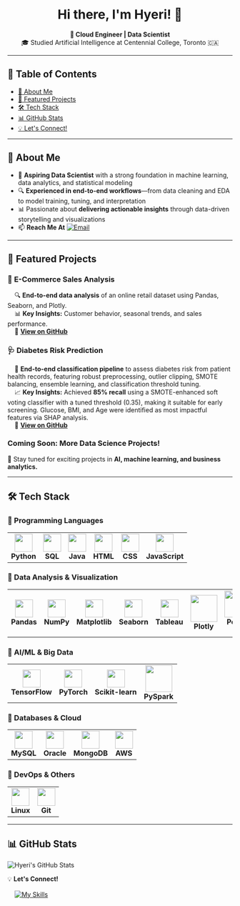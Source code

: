 <!-- GitHub Profile README -->

<h1 align="center">Hi there, I'm Hyeri! 👋</h1>

<p align="center">
  <b>🚀 Cloud Engineer | Data Scientist</b><br>
  🎓 Studied Artificial Intelligence at Centennial College, Toronto 🇨🇦
</p>

---

## 📖 Table of Contents
- [📌 About Me](#about-me)
- [📂 Featured Projects](#featured-projects)
- [🛠️ Tech Stack](#tech-stack)
- [📊 GitHub Stats](#github-stats)
- [💡 Let's Connect!](#lets-connect)

---

## <a name="about-me"></a>📌 About Me
- 🧠 **Aspiring Data Scientist** with a strong foundation in machine learning, data analytics, and statistical modeling  
- 🔍 **Experienced in end-to-end workflows**—from data cleaning and EDA to model training, tuning, and interpretation
- 📊 Passionate about **delivering actionable insights** through data-driven storytelling and visualizations
- 📫 **Reach Me At** [![Email](https://img.shields.io/badge/Email-hyeri5524%40gmail.com-blue?style=flat-square&logo=gmail)](mailto:hyeri5524@gmail.com)

---

## <a name="featured-projects"></a>📂 Featured Projects
### 🛒 **E-Commerce Sales Analysis**
&nbsp;&nbsp;&nbsp;&nbsp;🔍 **End-to-end data analysis** of an online retail dataset using Pandas, Seaborn, and Plotly.  
&nbsp;&nbsp;&nbsp;&nbsp;📊 **Key Insights:** Customer behavior, seasonal trends, and sales performance.  
&nbsp;&nbsp;&nbsp;&nbsp;🔗 **[View on GitHub](https://github.com/Hyeri-Jerrie-Kim/ecommerce-sales-analysis.git)**  

### 🩺 **Diabetes Risk Prediction**
&nbsp;&nbsp;&nbsp;&nbsp;🔬  **End-to-end classification pipeline** to assess diabetes risk from patient health records, featuring robust preprocessing, outlier clipping, SMOTE balancing, ensemble learning, and classification threshold tuning.   
&nbsp;&nbsp;&nbsp;&nbsp;📈 **Key Insights:** Achieved **85% recall** using a SMOTE-enhanced soft voting classifier with a tuned threshold (0.35), making it suitable for early screening. Glucose, BMI, and Age were identified as most impactful features via SHAP analysis.   
&nbsp;&nbsp;&nbsp;&nbsp;🔗 **[View on GitHub](https://github.com/Hyeri-Jerrie-Kim/supervised-learning/tree/main/diabetes-risk-prediction)**  

### **Coming Soon: More Data Science Projects!**
🚀 Stay tuned for exciting projects in **AI, machine learning, and business analytics.**

---

## <a name="tech-stack">🛠️ Tech Stack
### 🔹 Programming Languages
<table>
  <tr>
    <td align="center"><img src="https://skillicons.dev/icons?i=python" width="40"><br><b>Python</b></td>
    <td align="center"><img src="https://skillicons.dev/icons?i=mysql" width="40"><br><b>SQL</b></td>
    <td align="center"><img src="https://skillicons.dev/icons?i=java" width="40"><br><b>Java</b></td>
    <td align="center"><img src="https://skillicons.dev/icons?i=html" width="40"><br><b>HTML</b></td>
    <td align="center"><img src="https://skillicons.dev/icons?i=css" width="40"><br><b>CSS</b></td>
    <td align="center"><img src="https://skillicons.dev/icons?i=js" width="40"><br><b>JavaScript</b></td>
  </tr>
</table>

### 🔹 Data Analysis & Visualization
<table>
  <tr>
    <td align="center"><img src="https://go-skill-icons.vercel.app/api/icons?i=pandas" width="40"><br><b>Pandas</b></td>
    <td align="center"><img src="https://go-skill-icons.vercel.app/api/icons?i=numpy" width="40"><br><b>NumPy</b></td>
    <td align="center"><img src="https://go-skill-icons.vercel.app/api/icons?i=matplotlib" width="40"><br><b>Matplotlib</b></td>
    <td align="center"><img src="https://go-skill-icons.vercel.app/api/icons?i=seaborn" width="40"><br><b>Seaborn</b></td>
    <td align="center"><img src="https://go-skill-icons.vercel.app/api/icons?i=tableau" width="40"><br><b>Tableau</b></td>
    <td align="center"><img src="https://img.shields.io/badge/-Plotly-3F4F75?style=flat-square" width="60"><br><b>Plotly</b></td>
    <td align="center"><img src="https://img.shields.io/badge/-Power%20BI-F2C811?style=flat-square&logo=power-bi&logoColor=black" width="60"><br><b>Power BI</b></td>
  </tr>
</table>


### 🔹 AI/ML & Big Data
<table>
  <tr>
    <td align="center"><img src="https://go-skill-icons.vercel.app/api/icons?i=tensorflow" width="40"><br><b>TensorFlow</b></td>
    <td align="center"><img src="https://go-skill-icons.vercel.app/api/icons?i=pytorch" width="40"><br><b>PyTorch</b></td>
    <td align="center"><img src="https://go-skill-icons.vercel.app/api/icons?i=scikitlearn" width="40"><br><b>Scikit-learn</b></td>
    <td align="center"><img src="https://img.shields.io/badge/-PySpark-FDEE21?style=flat-square&logo=apache-spark&logoColor=black" width="60"><br><b>PySpark</b></td>
  </tr>
</table>


### 🔹 Databases & Cloud
<table>
  <tr>
    <td align="center"><img src="https://go-skill-icons.vercel.app/api/icons?i=mysql" width="40"><br><b>MySQL</b></td>
    <td align="center"><img src="https://go-skill-icons.vercel.app/api/icons?i=oracle" width="40"><br><b>Oracle</b></td>
    <td align="center"><img src="https://go-skill-icons.vercel.app/api/icons?i=mongodb" width="40"><br><b>MongoDB</b></td>
    <td align="center"><img src="https://go-skill-icons.vercel.app/api/icons?i=aws" width="40"><br><b>AWS</b></td>
  </tr>
</table>

### 🔹 DevOps & Others
<table>
  <tr>
    <td align="center"><img src="https://go-skill-icons.vercel.app/api/icons?i=linux" width="40"><br><b>Linux</b></td>
    <td align="center"><img src="https://go-skill-icons.vercel.app/api/icons?i=git" width="40"><br><b>Git</b></td>
  </tr>
</table>

---

## <a name="github-stats"></a>📊 GitHub Stats  
![Hyeri's GitHub Stats](https://github-readme-stats.vercel.app/api?username=hyeri-jerrie-kim&show_icons=true&theme=radical)

💡 <a name="lets-connect"></a> **Let's Connect!**  
<br>&nbsp;&nbsp;&nbsp;&nbsp;[![My Skills](https://go-skill-icons.vercel.app/api/icons?i=linkedin&perline=3)](https://www.linkedin.com/in/hyerikim-ds)  
